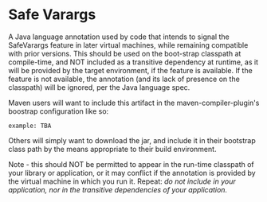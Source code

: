 Safe Varargs
============

A Java language annotation used by code that intends to signal the
SafeVarargs feature in later virtual machines, while remaining compatible
with prior versions.  This should be used on the boot-strap classpath at
compile-time, and NOT included as a transitive dependency at runtime, as it
will be provided by the target environment, if the feature is available. If
the feature is not available, the annotation (and its lack of presence on
the classpath) will be ignored, per the Java language spec. 

Maven users will want to include this artifact in the maven-compiler-plugin's
boostrap configuration like so: 

```
example: TBA
```

Others will simply want to download the jar, and include it in their 
bootstrap class path by the means appropriate to their build environment.

Note - this should NOT be permitted to appear in the run-time classpath of 
your library or application, or it may conflict if the annotation is provided
by the virtual machine in which you run it.  Repeat: *do not include in your
application, nor in the transitive dependencies of your application.*
